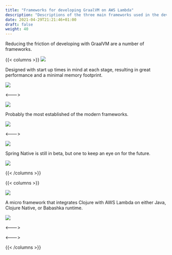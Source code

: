 ```yaml
---
title: "Frameworks for developing GraalVM on AWS Lambda"
description: "Descriptions of the three main frameworks used in the development of GraalVM on AWS Lambda"
date: 2021-04-29T21:21:46+01:00
draft: false
weight: 40
---
```


Reducing the friction of developing with GraalVM are a number of frameworks.

{{< columns >}}
[<img src="micronaut.png">](https://micronaut.io/)

Designed with start up times in mind at each stage, resulting in great performance and a minimal memory footprint.

[<img src="/github/GitHub-Mark-32px.png">](https://github.com/micronaut-projects/micronaut-aws)

<--->

[<img src="quarkus.png">](https://quarkus.io/)

Probably the most established of the modern frameworks.

[<img src="/github/GitHub-Mark-32px.png">](https://github.com/quarkusio/quarkus)

<--->

[<img src="spring-native.png">](https://github.com/spring-projects-experimental/spring-native)

Spring Native is still in beta, but one to keep an eye on for the future.

[<img src="/github/GitHub-Mark-32px.png">](https://github.com/spring-projects-experimental/spring-native)

{{< /columns >}}

{{< columns >}}

[<img src="holy-lambda.png">](https://cljdoc.org/d/fierycod/holy-lambda/CURRENT/doc/tutorial)

A micro framework that integrates Clojure with AWS Lambda on either Java, Clojure Native, or Babashka runtime.

[<img src="/github/GitHub-Mark-32px.png">](https://github.com/FieryCod/holy-lambda)

<--->



<--->


{{< /columns >}}